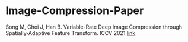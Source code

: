 # Image-Compression-Paper

Song M, Choi J, Han B. Variable-Rate Deep Image Compression through Spatially-Adaptive Feature Transform. ICCV 2021 [link](https://openaccess.thecvf.com/content/ICCV2021/papers/Song_Variable-Rate_Deep_Image_Compression_Through_Spatially-Adaptive_Feature_Transform_ICCV_2021_paper.pdf)
